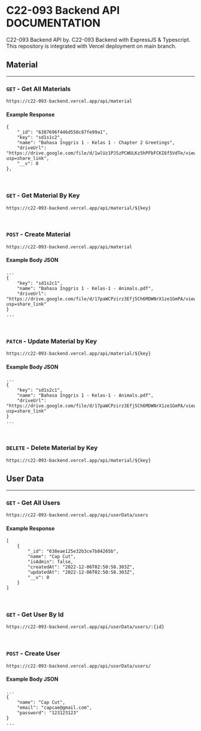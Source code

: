 # C22-093 Backend API DOCUMENTATION

C22-093 Backend API by. C22-093 Backend with ExpressJS & Typescript. This repository is integrated with Vercel deployment on main branch.

## Material
<hr>

### `GET` - Get All Materials
```
https://c22-093-backend.vercel.app/api/material
```

#### Example Response
```
{
    "_id": "6387696f446d558c87fe99a1",
    "key": "sd1s1c2",
    "name": "Bahasa Inggris 1 - Kelas 1 - Chapter 2 Greetings",
    "driveUrl": "https://drive.google.com/file/d/1wlUz1PJSzPCWULKz5hPFbFCKI6f5VdTe/view?usp=share_link",
    "__v": 0
},
```
<br>

### `GET` - Get Material By Key
```
https://c22-093-backend.vercel.app/api/material/${key}
```
<br>

### `POST` - Create Material
```
https://c22-093-backend.vercel.app/api/material
```

#### Example Body JSON
``` 
...
{
    "key": "sd1s2c1",
    "name": "Bahasa Inggris 1 - Kelas-1 - Animals.pdf",
    "driveUrl": "https://drive.google.com/file/d/17paWCPzirz3Efj5Ch6MDWNrX1ze1GmPA/view?usp=share_link"
}
...
```
<br>

### `PATCH` - Update Material by Key
```
https://c22-093-backend.vercel.app/api/material/${key}
```

#### Example Body JSON
``` 
...
{
    "key": "sd1s2c1",
    "name": "Bahasa Inggris 1 - Kelas-1 - Animals.pdf",
    "driveUrl": "https://drive.google.com/file/d/17paWCPzirz3Efj5Ch6MDWNrX1ze1GmPA/view?usp=share_link"
}
...
```
<br>

### `DELETE` - Delete Material by Key
```
https://c22-093-backend.vercel.app/api/material/${key}
```

## User Data
<hr>

### `GET` - Get All Users
```
https://c22-093-backend.vercel.app/api/userData/users
```

#### Example Response
```
[
    {
        "_id": "638eae125e32b3ce7b84265b",
        "name": "Cap Cut",
        "isAdmin": false,
        "createdAt": "2022-12-06T02:50:58.303Z",
        "updatedAt": "2022-12-06T02:50:58.303Z",
        "__v": 0
    }
]
```
<br>

### `GET` - Get User By Id
```
https://c22-093-backend.vercel.app/api/userData/users/:{id}
```
<br>

### `POST` - Create User
```
https://c22-093-backend.vercel.app/api/userData/users/
```

#### Example Body JSON
``` 
...
{
    "name": "Cap Cut",
    "email": "capcae@gmail.com",
    "password": "123123123"
}
...
```
